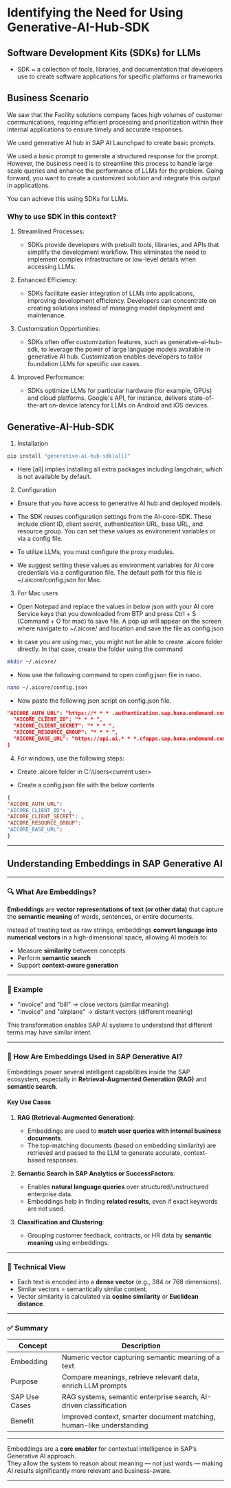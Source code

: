 # Identifying the Need for Using Generative-AI-Hub-SDK

## Software Development Kits (SDKs) for LLMs

- SDK = a collection of tools, libraries, and documentation that developers use to create software applications for specific platforms or frameworks

## Business Scenario

We saw that the Facility solutions company faces high volumes of customer communications, requiring efficient processing and prioritization within their internal applications to ensure timely and accurate responses.

We used generative AI hub in SAP AI Launchpad to create basic prompts.

We used a basic prompt to generate a structured response for the prompt. However, the business need is to streamline this process to handle large scale queries and enhance the performance of LLMs for the problem. Going forward, you want to create a customized solution and integrate this output in applications.

You can achieve this using SDKs for LLMs.

### Why to use SDK in this context?

1. Streamlined Processes:
    - SDKs provide developers with prebuilt tools, libraries, and APIs that simplify the development workflow. This eliminates the need to implement complex infrastructure or low-level details when accessing LLMs.

2. Enhanced Efficiency:
    - SDKs facilitate easier integration of LLMs into applications, improving development efficiency. Developers can concentrate on creating solutions instead of managing model deployment and maintenance.

3. Customization Opportunities:
    - SDKs often offer customization features, such as generative-ai-hub-sdk, to leverage the power of large language models available in generative AI hub. Customization enables developers to tailor foundation LLMs for specific use cases.

4. Improved Performance:
    - SDKs optimize LLMs for particular hardware (for example, GPUs) and cloud platforms. Google's API, for instance, delivers state-of-the-art on-device latency for LLMs on Android and iOS devices.

## Generative-AI-Hub-SDK

1. Installation

```bash
pip install "generative-ai-hub-sdk[all]"
```

- Here [all] implies installing all extra packages including langchain, which is not available by default.

2. Configuration

- Ensure that you have access to generative AI hub and deployed models.

- The SDK reuses configuration settings from the AI-core-SDK. These include client ID, client secret, authentication URL, base URL, and resource group. You can set these values as environment variables or via a config file.

- To utilize LLMs, you must configure the proxy modules.

- We suggest setting these values as environment variables for AI core credentials via a configuration file. The default path for this file is ~/.aicore/config.json for Mac.

3. For Mac users

- Open Notepad and replace the values in below json with your AI core Service keys that you downloaded from BTP and press Ctrl + S (Command + O for mac) to save file. A pop up will appear on the screen where navigate to ~/.aicore/ and location and save the file as config.json

- In case you are using mac, you might not be able to create .aicore folder directly. In that case, create the folder using the command

```bash
mkdir ~/.aicore/
```

- Now use the following command to open config.json file in nano.

```bash
nano ~/.aicore/config.json
```

- Now paste the following json script on config.json file.

```json
"AICORE_AUTH_URL": "https://* * * .authentication.sap.hana.ondemand.com",
  "AICORE_CLIENT_ID": "* * * ",
  "AICORE_CLIENT_SECRET": "* * * ",
  "AICORE_RESOURCE_GROUP": "* * * ",
  "AICORE_BASE_URL": "https://api.ai.* * *.cfapps.sap.hana.ondemand.com/v2"
}
```

4. For windows, use the following steps:

- Create .aicore folder in C:\Users\<current user>

- Create a config.json file with the below contents

```json
{
"AICORE_AUTH_URL": 
"AICORE_CLIENT_ID": ,
"AICORE_CLIENT_SECRET": ,
"AICORE_RESOURCE_GROUP": 
"AICORE_BASE_URL":
}
```

---

## Understanding Embeddings in SAP Generative AI

---

### 🔍 What Are Embeddings?

**Embeddings** are **vector representations of text (or other data)** that capture the **semantic meaning** of words, sentences, or entire documents.

Instead of treating text as raw strings, embeddings **convert language into numerical vectors** in a high-dimensional space, allowing AI models to:

- Measure **similarity** between concepts
- Perform **semantic search**
- Support **context-aware generation**

---

### 📐 Example

- "invoice" and "bill" → close vectors (similar meaning)
- "invoice" and "airplane" → distant vectors (different meaning)

This transformation enables SAP AI systems to understand that different terms may have similar intent.

---

### 🧠 How Are Embeddings Used in SAP Generative AI?

Embeddings power several intelligent capabilities inside the SAP ecosystem, especially in **Retrieval-Augmented Generation (RAG)** and **semantic search**.

#### Key Use Cases

1. **RAG (Retrieval-Augmented Generation)**:
   - Embeddings are used to **match user queries with internal business documents**.
   - The top-matching documents (based on embedding similarity) are retrieved and passed to the LLM to generate accurate, context-based responses.

2. **Semantic Search in SAP Analytics or SuccessFactors**:
   - Enables **natural language queries** over structured/unstructured enterprise data.
   - Embeddings help in finding **related results**, even if exact keywords are not used.

3. **Classification and Clustering**:
   - Grouping customer feedback, contracts, or HR data by **semantic meaning** using embeddings.

---

### 🧰 Technical View

- Each text is encoded into a **dense vector** (e.g., 384 or 768 dimensions).
- Similar vectors = semantically similar content.
- Vector similarity is calculated via **cosine similarity** or **Euclidean distance**.

---

### ✅ Summary

| Concept         | Description                                                                 |
|------------------|-----------------------------------------------------------------------------|
| Embedding        | Numeric vector capturing semantic meaning of a text                        |
| Purpose          | Compare meanings, retrieve relevant data, enrich LLM prompts              |
| SAP Use Cases    | RAG systems, semantic enterprise search, AI-driven classification         |
| Benefit          | Improved context, smarter document matching, human-like understanding     |

---

Embeddings are a **core enabler** for contextual intelligence in SAP’s Generative AI approach.  
They allow the system to reason about meaning — not just words — making AI results significantly more relevant and business-aware.

---
